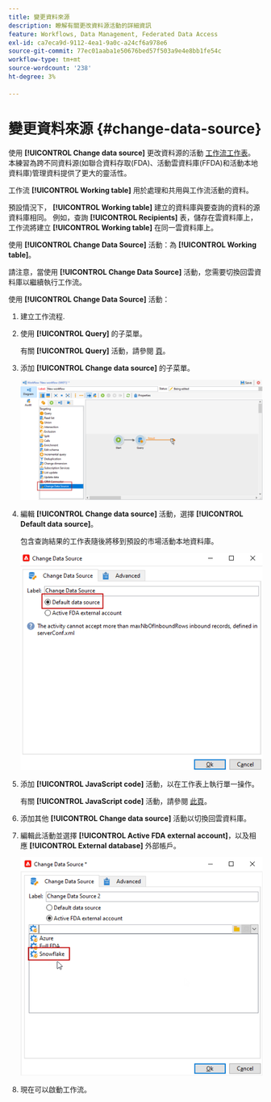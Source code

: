 ```yaml
---
title: 變更資料來源
description: 瞭解有關更改資料源活動的詳細資訊
feature: Workflows, Data Management, Federated Data Access
exl-id: ca7eca9d-9112-4ea1-9a0c-a24cf6a978e6
source-git-commit: 77ec01aaba1e50676bed57f503a9e4e8bb1fe54c
workflow-type: tm+mt
source-wordcount: '238'
ht-degree: 3%

---
```


# 變更資料來源 {#change-data-source}

使用 **[!UICONTROL Change data source]** 更改資料源的活動 [工作流工作表](use-workflow-data.md#workflow-temporary-work-table)。 本練習為跨不同資料源(如聯合資料存取(FDA)、活動雲資料庫(FFDA)和活動本地資料庫)管理資料提供了更大的靈活性。

工作流 **[!UICONTROL Working table]** 用於處理和共用與工作流活動的資料。

預設情況下， **[!UICONTROL Working table]** 建立的資料庫與要查詢的資料的源資料庫相同。
例如，查詢 **[!UICONTROL Recipients]** 表，儲存在雲資料庫上，工作流將建立 **[!UICONTROL Working table]** 在同一雲資料庫上。

使用 **[!UICONTROL Change Data Source]** 活動：為 **[!UICONTROL Working table]**。

請注意，當使用 **[!UICONTROL Change Data Source]** 活動，您需要切換回雲資料庫以繼續執行工作流。

使用 **[!UICONTROL Change Data Source]** 活動：

1. 建立工作流程.

1. 使用 **[!UICONTROL Query]** 的子菜單。

   有關 **[!UICONTROL Query]** 活動，請參閱 [頁](query.md#create-a-query)。

1. 添加 **[!UICONTROL Change data source]** 的子菜單。

   ![](assets/change-data-source.png)

1. 編輯 **[!UICONTROL Change data source]** 活動，選擇 **[!UICONTROL Default data source]**。

   包含查詢結果的工作表隨後將移到預設的市場活動本地資料庫。

   ![](assets/change-data-source_2.png)

1. 添加 **[!UICONTROL JavaScript code]** 活動，以在工作表上執行單一操作。

   有關 **[!UICONTROL JavaScript code]** 活動，請參閱 [此頁](sql-code-and-javascript-code.md#javascript-code)。

1. 添加其他 **[!UICONTROL Change data source]** 活動以切換回雲資料庫。

1. 編輯此活動並選擇 **[!UICONTROL Active FDA external account]**，以及相應 **[!UICONTROL External database]** 外部帳戶。

   ![](assets/change-data-source_3.png)

1. 現在可以啟動工作流。
